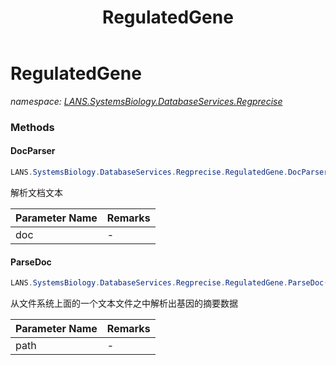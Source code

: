 ﻿---
title: RegulatedGene
---

# RegulatedGene
_namespace: [LANS.SystemsBiology.DatabaseServices.Regprecise](N-LANS.SystemsBiology.DatabaseServices.Regprecise.html)_



### Methods

#### DocParser
```csharp
LANS.SystemsBiology.DatabaseServices.Regprecise.RegulatedGene.DocParser(System.String)
```
解析文档文本

|Parameter Name|Remarks|
|--------------|-------|
|doc|-|


#### ParseDoc
```csharp
LANS.SystemsBiology.DatabaseServices.Regprecise.RegulatedGene.ParseDoc(System.String)
```
从文件系统上面的一个文本文件之中解析出基因的摘要数据

|Parameter Name|Remarks|
|--------------|-------|
|path|-|





